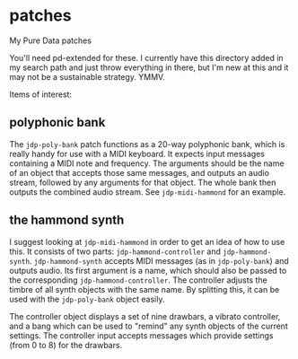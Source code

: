 # patches
My Pure Data patches

You'll need pd-extended for these. I currently have this directory added in my
search path and just throw everything in there, but I'm new at this and it may
not be a sustainable strategy. YMMV.

Items of interest:

## polyphonic bank
The `jdp-poly-bank` patch functions as a 20-way polyphonic bank, which is
really handy for use with a MIDI keyboard. It expects input messages containing
a MIDI note and frequency. The arguments should be the name of an object that
accepts those same messages, and outputs an audio stream, followed by any arguments
for that object. The whole bank then outputs the combined audio stream. See
`jdp-midi-hammond` for an example.

## the hammond synth
I suggest looking at `jdp-midi-hammond` in order to get an idea of how to use
this. It consists of two parts: `jdp-hammond-controller` and `jdp-hammond-synth`.
`jdp-hammond-synth` accepts MIDI messages (as in `jdp-poly-bank`) and outputs
audio. Its first argument is a name, which should also be passed to the corresponding
`jdp-hammond-controller`. The controller adjusts the timbre of all synth objects with
the same name. By splitting this, it can be used with the `jdp-poly-bank` object easily.

The controller object displays a set of nine drawbars, a vibrato controller, and a bang
which can be used to "remind" any synth objects of the current settings. The controller
input accepts messages which provide settings (from 0 to 8) for the drawbars.
